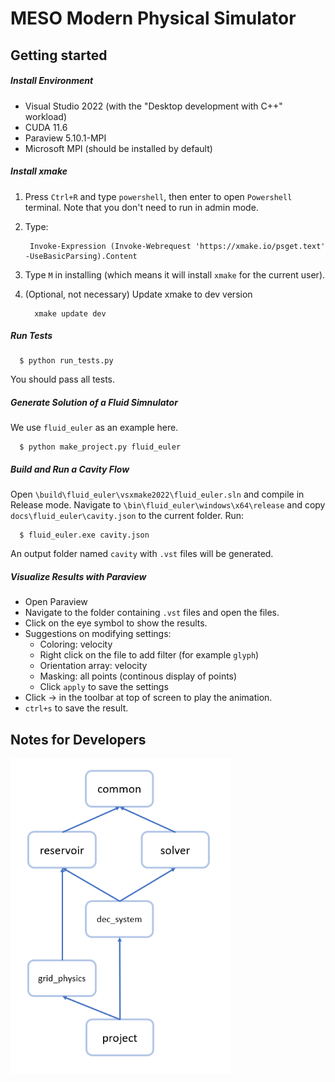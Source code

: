 # MESO Modern Physical Simulator

## Getting started

##### Install Environment
- Visual Studio 2022 (with the "Desktop development with C++" workload)
- CUDA 11.6
- Paraview 5.10.1-MPI
- Microsoft MPI (should be installed by default)

##### Install xmake

1. Press `Ctrl+R` and type `powershell`, then enter to open `Powershell` terminal. Note that you don't need to run in admin mode.
2. Type:

        Invoke-Expression (Invoke-Webrequest 'https://xmake.io/psget.text' -UseBasicParsing).Content
3. Type `M` in installing (which means it will install `xmake` for the current user).
4. (Optional, not necessary) Update xmake to dev version

         xmake update dev

##### Run Tests

      $ python run_tests.py


You should pass all tests.

##### Generate Solution of a Fluid Simnulator
We use `fluid_euler` as an example here.

      $ python make_project.py fluid_euler

##### Build and Run a Cavity Flow
Open `\build\fluid_euler\vsxmake2022\fluid_euler.sln` and compile in Release mode.
Navigate to `\bin\fluid_euler\windows\x64\release` and copy `docs\fluid_euler\cavity.json`  to the current folder. Run:

      $ fluid_euler.exe cavity.json

An output folder named `cavity` with `.vst` files will be generated.

##### Visualize Results with Paraview
- Open Paraview
- Navigate to the folder containing `.vst` files and open the files.
- Click on the eye symbol to show the results.
- Suggestions on modifying settings:
  -  Coloring: velocity
  - Right click on the file to add filter (for example `glyph`)
  - Orientation array: velocity
  - Masking: all points (continous display of points)
  - Click `apply` to save the settings
- Click &rarr; in the toolbar at top of screen to play the animation.
- `ctrl+s` to save the result.

## Notes for Developers
<img src="./docs/assets/meso_design.png" width =70% alt="mgpcg-smooth" align=center/>
